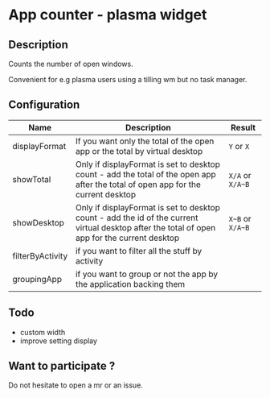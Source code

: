 # App counter - plasma widget

## Description

Counts the number of open windows.

Convenient for e.g plasma users using a tilling wm but no task manager.

## Configuration

| Name | Description | Result |
|--|--|--|
| displayFormat | If you want only the total of the open app or the total by virtual desktop | `Y` or `X` |
| showTotal | Only if displayFormat is set to desktop count - add the total of the open app after the total of open app for the current desktop | `X/A` or `X/A~B` |
| showDesktop | Only if displayFormat is set to desktop count - add the id of the current virtual desktop after the total of open app for the current desktop | `X~B` or `X/A~B` |
| filterByActivity | if you want to filter all the stuff by activity | |
| groupingApp | if you want to group or not the app by the application backing them | |

## Todo
 - custom width
 - improve setting display

## Want to participate ?

Do not hesitate to open a mr or an issue.
